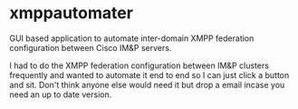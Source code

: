 # xmppautomater
GUI based application to automate inter-domain XMPP federation configuration between Cisco IM&P  servers.  

I had to do the XMPP federation configuration between IM&P clusters frequently and wanted to automate it end to end so I can just click a button and sit.
Don't think anyone else would need it but drop a email incase you need an up to date version. 
